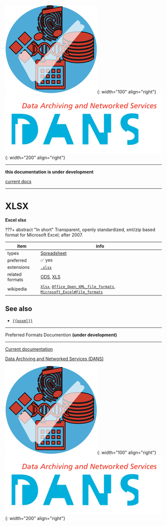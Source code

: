 ![img](../images/formats.png){: width="100" align="right"}
![img](../images/DANS.png){: width="200" align="right"}

---

**this documentation is under development**

[current docs]({{preferredFormats}})

---



# XLSX

**Excel xlsx**

???+ abstract "In short"
    Transparent, openly standardized, xml/zip based format for Microsoft Excel; after 2007.

item | info
--- | ---
types | [Spreadsheet](../dataTypes/spreadsheet.md)
preferred | ✅ yes
extensions | [`.xlsx`](../extensions/xlsx.md)
related formats | [ODS](../fileFormats/ods.md), [XLS](../fileFormats/xls.md)
wikipedia | [`Xlsx`]({{wikipedia}}/Xlsx), [`Office_Open_XML_file_formats`]({{wikipedia}}/Office_Open_XML_file_formats), [`Microsoft_Excel#File_formats`]({{wikipedia}}/Microsoft_Excel#File_formats)



## See also
*   [`{{ooxml}}`]({{ooxml}})




---

Preferred Formats Documention **(under development)**

---

[Current documentation]({{preferredFormats}})

[Data Archiving and Networked Services (DANS)]({{dans}})

![img](../images/formats.png){: width="100" align="right"}
![img](../images/DANS.png){: width="200" align="right"}
